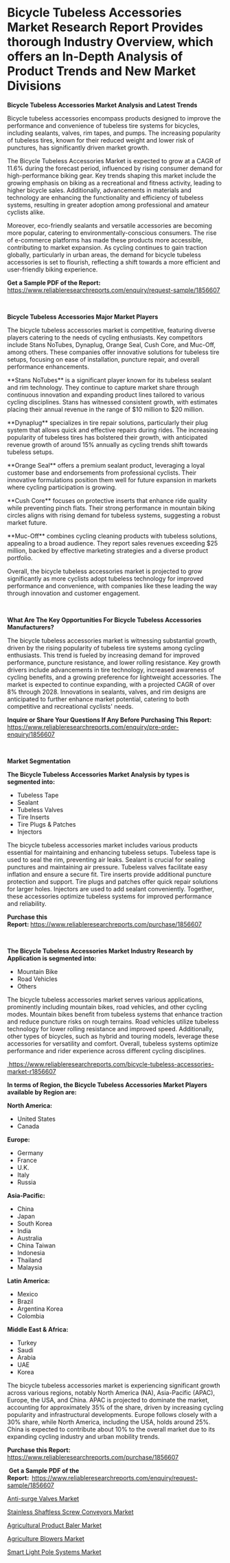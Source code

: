 <p><h1>Bicycle Tubeless Accessories Market Research Report Provides thorough Industry Overview, which offers an In-Depth Analysis of Product Trends and New Market Divisions</h1></p><p><strong>Bicycle Tubeless Accessories Market Analysis and Latest Trends</strong></p>
<p><p>Bicycle tubeless accessories encompass products designed to improve the performance and convenience of tubeless tire systems for bicycles, including sealants, valves, rim tapes, and pumps. The increasing popularity of tubeless tires, known for their reduced weight and lower risk of punctures, has significantly driven market growth. </p><p>The Bicycle Tubeless Accessories Market is expected to grow at a CAGR of 11.6% during the forecast period, influenced by rising consumer demand for high-performance biking gear. Key trends shaping this market include the growing emphasis on biking as a recreational and fitness activity, leading to higher bicycle sales. Additionally, advancements in materials and technology are enhancing the functionality and efficiency of tubeless systems, resulting in greater adoption among professional and amateur cyclists alike.</p><p>Moreover, eco-friendly sealants and versatile accessories are becoming more popular, catering to environmentally-conscious consumers. The rise of e-commerce platforms has made these products more accessible, contributing to market expansion. As cycling continues to gain traction globally, particularly in urban areas, the demand for bicycle tubeless accessories is set to flourish, reflecting a shift towards a more efficient and user-friendly biking experience.</p></p>
<p><strong>Get a Sample PDF of the Report:&nbsp;</strong> <a href="https://www.reliableresearchreports.com/enquiry/request-sample/1856607?utm_campaign=113&utm_medium=2&utm_source=Github&utm_content=ia&utm_term=08012025&utm_id=bicycle-tubeless-accessories">https://www.reliableresearchreports.com/enquiry/request-sample/1856607</a></p>
<p>&nbsp;</p>
<p><strong>Bicycle Tubeless Accessories Major Market Players</strong></p>
<p><p>The bicycle tubeless accessories market is competitive, featuring diverse players catering to the needs of cycling enthusiasts. Key competitors include Stans NoTubes, Dynaplug, Orange Seal, Cush Core, and Muc-Off, among others. These companies offer innovative solutions for tubeless tire setups, focusing on ease of installation, puncture repair, and overall performance enhancements.</p><p>**Stans NoTubes** is a significant player known for its tubeless sealant and rim technology. They continue to capture market share through continuous innovation and expanding product lines tailored to various cycling disciplines. Stans has witnessed consistent growth, with estimates placing their annual revenue in the range of $10 million to $20 million.</p><p>**Dynaplug** specializes in tire repair solutions, particularly their plug system that allows quick and effective repairs during rides. The increasing popularity of tubeless tires has bolstered their growth, with anticipated revenue growth of around 15% annually as cycling trends shift towards tubeless setups.</p><p>**Orange Seal** offers a premium sealant product, leveraging a loyal customer base and endorsements from professional cyclists. Their innovative formulations position them well for future expansion in markets where cycling participation is growing.</p><p>**Cush Core** focuses on protective inserts that enhance ride quality while preventing pinch flats. Their strong performance in mountain biking circles aligns with rising demand for tubeless systems, suggesting a robust market future.</p><p>**Muc-Off** combines cycling cleaning products with tubeless solutions, appealing to a broad audience. They report sales revenues exceeding $25 million, backed by effective marketing strategies and a diverse product portfolio.</p><p>Overall, the bicycle tubeless accessories market is projected to grow significantly as more cyclists adopt tubeless technology for improved performance and convenience, with companies like these leading the way through innovation and customer engagement.</p></p>
<p>&nbsp;</p>
<p><strong>What Are The Key Opportunities For Bicycle Tubeless Accessories Manufacturers?</strong></p>
<p><p>The bicycle tubeless accessories market is witnessing substantial growth, driven by the rising popularity of tubeless tire systems among cycling enthusiasts. This trend is fueled by increasing demand for improved performance, puncture resistance, and lower rolling resistance. Key growth drivers include advancements in tire technology, increased awareness of cycling benefits, and a growing preference for lightweight accessories. The market is expected to continue expanding, with a projected CAGR of over 8% through 2028. Innovations in sealants, valves, and rim designs are anticipated to further enhance market potential, catering to both competitive and recreational cyclists' needs.</p></p>
<p><strong>Inquire or Share Your Questions If Any Before Purchasing This Report:</strong> <a href="https://www.reliableresearchreports.com/enquiry/pre-order-enquiry/1856607?utm_campaign=113&utm_medium=2&utm_source=Github&utm_content=ia&utm_term=08012025&utm_id=bicycle-tubeless-accessories">https://www.reliableresearchreports.com/enquiry/pre-order-enquiry/1856607</a></p>
<p>&nbsp;</p>
<p><strong>Market Segmentation</strong></p>
<p><strong>The Bicycle Tubeless Accessories Market Analysis by types is segmented into:</strong></p>
<p><ul><li>Tubeless Tape</li><li>Sealant</li><li>Tubeless Valves</li><li>Tire Inserts</li><li>Tire Plugs & Patches</li><li>Injectors</li></ul></p>
<p><p>The bicycle tubeless accessories market includes various products essential for maintaining and enhancing tubeless setups. Tubeless tape is used to seal the rim, preventing air leaks. Sealant is crucial for sealing punctures and maintaining air pressure. Tubeless valves facilitate easy inflation and ensure a secure fit. Tire inserts provide additional puncture protection and support. Tire plugs and patches offer quick repair solutions for larger holes. Injectors are used to add sealant conveniently. Together, these accessories optimize tubeless systems for improved performance and reliability.</p></p>
<p><strong>Purchase this Report:&nbsp;</strong><a href="https://www.reliableresearchreports.com/purchase/1856607?utm_campaign=113&utm_medium=2&utm_source=Github&utm_content=ia&utm_term=08012025&utm_id=bicycle-tubeless-accessories">https://www.reliableresearchreports.com/purchase/1856607</a></p>
<p>&nbsp;</p>
<p><strong>The Bicycle Tubeless Accessories Market Industry Research by Application is segmented into:</strong></p>
<p><ul><li>Mountain Bike</li><li>Road Vehicles</li><li>Others</li></ul></p>
<p><p>The bicycle tubeless accessories market serves various applications, prominently including mountain bikes, road vehicles, and other cycling modes. Mountain bikes benefit from tubeless systems that enhance traction and reduce puncture risks on rough terrains. Road vehicles utilize tubeless technology for lower rolling resistance and improved speed. Additionally, other types of bicycles, such as hybrid and touring models, leverage these accessories for versatility and comfort. Overall, tubeless systems optimize performance and rider experience across different cycling disciplines.</p></p>
<p><a href="https://www.reliableresearchreports.com/bicycle-tubeless-accessories-market-r1856607?utm_campaign=113&utm_medium=2&utm_source=Github&utm_content=ia&utm_term=08012025&utm_id=bicycle-tubeless-accessories">&nbsp;https://www.reliableresearchreports.com/bicycle-tubeless-accessories-market-r1856607</a></p>
<p><strong>In terms of Region, the Bicycle Tubeless Accessories Market Players available by Region are:</strong></p>
<p>
    <p> <strong> North America: </strong>
        <ul>
            <li>United States</li>
            <li>Canada</li>
        </ul>
        </p> 
    <p> <strong> Europe: </strong>
        <ul>
            <li>Germany</li>
            <li>France</li>
            <li>U.K.</li>
            <li>Italy</li>
            <li>Russia</li>
        </ul>
        </p> 
    <p> <strong> Asia-Pacific: </strong>
        <ul>
            <li>China</li>
            <li>Japan</li>
            <li>South Korea</li>
            <li>India</li>
            <li>Australia</li>
            <li>China Taiwan</li>
            <li>Indonesia</li>
            <li>Thailand</li>
            <li>Malaysia</li>
        </ul>
        </p> 
    <p> <strong> Latin America: </strong>
        <ul>
            <li>Mexico</li>
            <li>Brazil</li>
            <li>Argentina Korea</li>
            <li>Colombia</li>
        </ul>
        </p> 
    <p> <strong> Middle East & Africa: </strong>
        <ul>
            <li>Turkey</li>
            <li>Saudi</li>
            <li>Arabia</li>
            <li>UAE</li>
            <li>Korea</li>
        </ul>
    </p>
    </p>
<p><p>The bicycle tubeless accessories market is experiencing significant growth across various regions, notably North America (NA), Asia-Pacific (APAC), Europe, the USA, and China. APAC is projected to dominate the market, accounting for approximately 35% of the share, driven by increasing cycling popularity and infrastructural developments. Europe follows closely with a 30% share, while North America, including the USA, holds around 25%. China is expected to contribute about 10% to the overall market due to its expanding cycling industry and urban mobility trends.</p></p>
<p><strong>Purchase this Report: </strong><a href="https://www.reliableresearchreports.com/purchase/1856607?utm_campaign=113&utm_medium=2&utm_source=Github&utm_content=ia&utm_term=08012025&utm_id=bicycle-tubeless-accessories">https://www.reliableresearchreports.com/purchase/1856607</a></p>
<p>&nbsp;<strong>Get a Sample PDF of the Report:&nbsp;&nbsp;</strong><a href="https://www.reliableresearchreports.com/enquiry/request-sample/1856607?utm_campaign=113&utm_medium=2&utm_source=Github&utm_content=ia&utm_term=08012025&utm_id=bicycle-tubeless-accessories">https://www.reliableresearchreports.com/enquiry/request-sample/1856607</a></p>
<p><strong></strong></p>
<p><p><a href="https://www.linkedin.com/pulse/growth-opportunities-anti-surge-valves-market-industry-dynamics-b7h2e?utm_campaign=113&utm_medium=2&utm_source=Github&utm_content=ia&utm_term=08012025&utm_id=bicycle-tubeless-accessories">Anti-surge Valves Market</a></p><p><a href="https://www.linkedin.com/pulse/global-stainless-shaftless-screw-conveyors-market-forecast-2025-p7rac?utm_campaign=113&utm_medium=2&utm_source=Github&utm_content=ia&utm_term=08012025&utm_id=bicycle-tubeless-accessories">Stainless Shaftless Screw Conveyors Market</a></p><p><a href="https://github.com/LilianFaulkner65/Market-Research-Report-List-1/blob/main/agricultural-product-baler-market.md?utm_campaign=113&utm_medium=2&utm_source=Github&utm_content=ia&utm_term=08012025&utm_id=bicycle-tubeless-accessories">Agricultural Product Baler Market</a></p><p><a href="https://www.linkedin.com/pulse/agriculture-blowers-market-forecasted-considering-factors-a5z4c?utm_campaign=113&utm_medium=2&utm_source=Github&utm_content=ia&utm_term=08012025&utm_id=bicycle-tubeless-accessories">Agriculture Blowers Market</a></p><p><a href="https://github.com/SamiaChowdhury801/Market-Research-Report-List-1/blob/main/smart-light-pole-systems-market.md?utm_campaign=113&utm_medium=2&utm_source=Github&utm_content=ia&utm_term=08012025&utm_id=bicycle-tubeless-accessories">Smart Light Pole Systems Market</a></p></p>